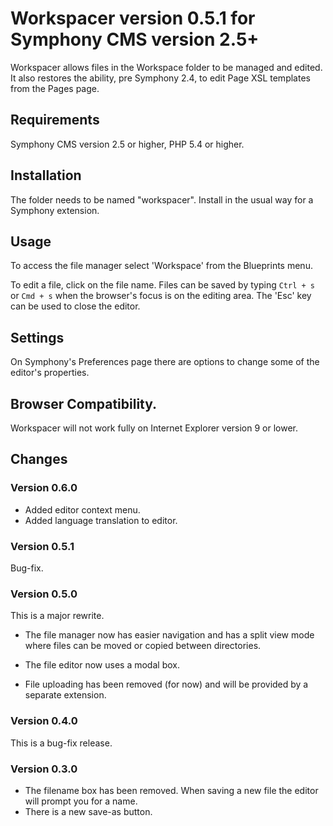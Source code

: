 # Workspacer version 0.5.1 for Symphony CMS version 2.5+

Workspacer allows files in the Workspace folder to be managed and edited. It also restores the ability, pre Symphony 2.4, to edit Page XSL templates from the Pages page.

## Requirements

Symphony CMS version 2.5 or higher, PHP 5.4 or higher.

## Installation

The folder needs to be named "workspacer". Install in the usual way for a Symphony extension.

## Usage

To access the file manager select 'Workspace' from the Blueprints menu.

To edit a file, click on the file name. Files can be saved by typing `Ctrl + s` or `Cmd + s` when the browser's focus is on the editing area. The 'Esc' key can be used to close the editor.

## Settings

On Symphony's Preferences page there are options to change some of the editor's properties.

## Browser Compatibility.

Workspacer will not work fully on Internet Explorer version 9 or lower.

## Changes

### Version 0.6.0

* Added editor context menu.
* Added language translation to editor.

### Version 0.5.1

Bug-fix.

### Version 0.5.0

This is a major rewrite.

* The file manager now has easier navigation and has a split view mode where files can be moved or copied between directories.

* The file editor now uses a modal box.

* File uploading has been removed (for now) and will be provided by a separate extension.

### Version 0.4.0

This is a bug-fix release.

### Version 0.3.0

* The filename box has been removed. When saving a new file the editor will prompt you for a name.
* There is a new save-as button.
